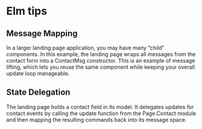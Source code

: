 # Elm tips

## Message Mapping

In a larger landing page application, you may have many “child” components. In this example, the landing page wraps all messages from the contact form into a ContactMsg constructor. This is an example of message lifting, which lets you reuse the same component while keeping your overall update loop manageable.

## State Delegation

The landing page holds a contact field in its model. It delegates updates for contact events by calling the update function from the Page.Contact module and then mapping the resulting commands back into its message space.



